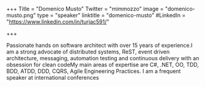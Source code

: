 +++
Title = "Domenico Musto"
Twitter = "mimmozzo"
image = "domenico-musto.png"
type = "speaker"
linktitle = "domenico-musto"
#LinkedIn = "https://www.linkedin.com/in/turjac591/"

+++

Passionate hands on software architect with over 15 years of experience.I am a strong advocate of distributed systems, ReST, event driven architecture, messaging, automation testing and continuous delivery with an obsession for clean codeMy main areas of expertise are C#, .NET, OO, TDD, BDD, ATDD, DDD, CQRS, Agile Engineering Practices. I am a frequent speaker at international conferences




